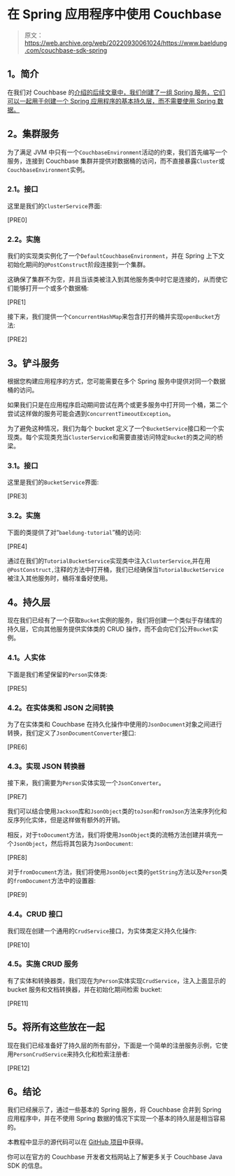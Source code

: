 # 在 Spring 应用程序中使用 Couchbase

> 原文：<https://web.archive.org/web/20220930061024/https://www.baeldung.com/couchbase-sdk-spring>

## **1。简介**

在我们对 Couchbase 的[介绍的后续文章中，我们创建了一组 Spring 服务，它们可以一起用于创建一个 Spring 应用程序的基本持久层，而不需要使用 Spring 数据。](/web/20220627165207/https://www.baeldung.com/java-couchbase-sdk)

## **2。集群服务**

为了满足 JVM 中只有一个`CouchbaseEnvironment`活动的约束，我们首先编写一个服务，连接到 Couchbase 集群并提供对数据桶的访问，而不直接暴露`Cluster`或`CouchbaseEnvironment`实例。

### **2.1。接口**

这里是我们的`ClusterService`界面:

[PRE0]

### **2.2。实施**

我们的实现类实例化了一个`DefaultCouchbaseEnvironment`，并在 Spring 上下文初始化期间的`@PostConstruct`阶段连接到一个集群。

这确保了集群不为空，并且当该类被注入到其他服务类中时它是连接的，从而使它们能够打开一个或多个数据桶:

[PRE1]

接下来，我们提供一个`ConcurrentHashMap`来包含打开的桶并实现`openBucket`方法:

[PRE2]

## **3。铲斗服务**

根据您构建应用程序的方式，您可能需要在多个 Spring 服务中提供对同一个数据桶的访问。

如果我们只是在应用程序启动期间尝试在两个或更多服务中打开同一个桶，第二个尝试这样做的服务可能会遇到`ConcurrentTimeoutException`。

为了避免这种情况，我们为每个 bucket 定义了一个`BucketService`接口和一个实现类。每个实现类充当`ClusterService`和需要直接访问特定`Bucket`的类之间的桥梁。

### **3.1。接口**

这里是我们的`BucketService`界面:

[PRE3]

### **3.2。实施**

下面的类提供了对“`baeldung-tutorial`”桶的访问:

[PRE4]

通过在我们的`TutorialBucketService`实现类中注入`ClusterService`,并在用`@PostConstruct,`注释的方法中打开桶，我们已经确保当`TutorialBucketService`被注入其他服务时，桶将准备好使用。

## **4。持久层**

现在我们已经有了一个获取`Bucket`实例的服务，我们将创建一个类似于存储库的持久层，它向其他服务提供实体类的 CRUD 操作，而不会向它们公开`Bucket`实例。

### **4.1。人实体**

下面是我们希望保留的`Person`实体类:

[PRE5]

### **4.2。在实体类和 JSON 之间转换**

为了在实体类和 Couchbase 在持久化操作中使用的`JsonDocument`对象之间进行转换，我们定义了`JsonDocumentConverter`接口:

[PRE6]

### **4.3。实现 JSON 转换器**

接下来，我们需要为`Person`实体实现一个`JsonConverter`。

[PRE7]

我们可以结合使用`Jackson`库和`JsonObject`类的`toJson`和`fromJson`方法来序列化和反序列化实体，但是这样做有额外的开销。

相反，对于`toDocument`方法，我们将使用`JsonObject`类的流畅方法创建并填充一个`JsonObject`，然后将其包装为`JsonDocument`:

[PRE8]

对于`fromDocument`方法，我们将使用`JsonObject`类的`getString`方法以及`Person`类的`fromDocument`方法中的设置器:

[PRE9]

### 4.4。CRUD 接口

我们现在创建一个通用的`CrudService`接口，为实体类定义持久化操作:

[PRE10]

### **4.5。实施 CRUD 服务**

有了实体和转换器类，我们现在为`Person`实体实现`CrudService`，注入上面显示的 bucket 服务和文档转换器，并在初始化期间检索 bucket:

[PRE11]

## **5。将所有这些放在一起**

现在我们已经准备好了持久层的所有部分，下面是一个简单的注册服务示例，它使用`PersonCrudService`来持久化和检索注册者:

[PRE12]

## **6。结论**

我们已经展示了，通过一些基本的 Spring 服务，将 Couchbase 合并到 Spring 应用程序中，并在不使用 Spring 数据的情况下实现一个基本的持久层是相当容易的。

本教程中显示的源代码可以在 [GitHub 项目](https://web.archive.org/web/20220627165207/https://github.com/eugenp/tutorials/tree/master/couchbase)中获得。

你可以在官方的 Couchbase 开发者文档网站上了解更多关于 Couchbase Java SDK 的信息。